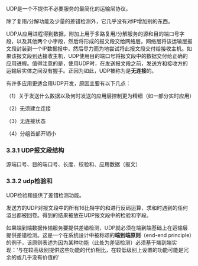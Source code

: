 UDP是一个不提供不必要服务的最简化的运输层协议。

除了复用/分解功能及少量的差错检测外，它几乎没有对IP增加别的东西。

UDP从应用进程得到数据，附加上用于多路复用/分解服务的源和目的端口号字段，以及其他两个小字段，然后将形成的报文段交给网络层。网络层将该运输层报文段封装到一个IP数据报中，然后尽力而为地尝试将此报文段交付给接收主机。如果该报文段到达接收主机，UDP使用目的端口号将报文段中的数据交付给正确的应用进程。值得注意的是，使用UDP时，在发送报文段之前，发送方和接收方的运输层实体之间没有握手。正因为如此，UDP被称为是**无连接**的。

有许多应用更适合用UDP开发，原因主要有以下几点：

（1）关于发送什么数据以及何时发送的应用层控制更为精细（如一部分实时应用）

（2）无须建立连接

（3）无连接状态

（4）分组首部开销小

### 3.3.1 UDP报文段结构

源端口号、目的端口号、长度、校验和、应用数据（报文）

### 3.3.2 udp检验和

UDP检验和提供了差错检测功能。

发送方的UDP对报文段中的所有16比特字的和进行反码运算，求和时遇到的任何溢出都被回卷。得到的结果被放在UDP报文段中的检验和字段。

如果端到端数据传输服务要提供差错检测，UDP就必须在端到端基础上在运输层提供差错检测。这是一个在系统设计中被称颂的**端到端原则**（end-end principle）的例子，该原则表述为因为某种功能（此处为差错检测）必须基于端到端实现：‘与在较高级别提供这些功能的代价相比，在较低级别上设置的功能可能是冗余的或几乎没有价值的’
